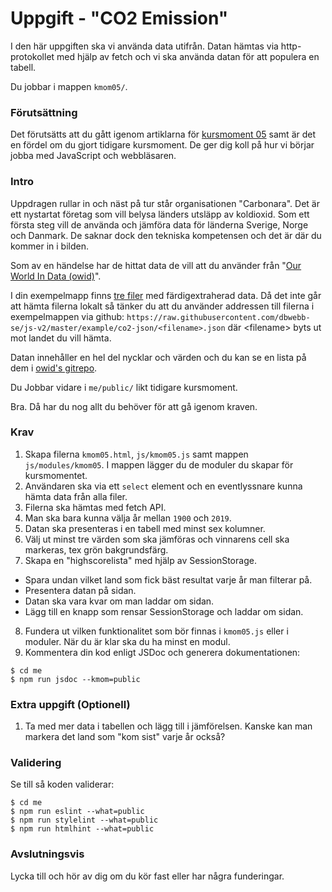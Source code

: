 # Uppgift - "CO2 Emission"

I den här uppgiften ska vi använda data utifrån. Datan hämtas via http-protokollet med hjälp av fetch och vi ska använda datan för att populera en tabell.

Du jobbar i mappen `kmom05/`.

### Förutsättning

Det förutsätts att du gått igenom artiklarna för [kursmoment 05](../../articles/kmom05) samt är det en fördel om du gjort tidigare kursmoment. De ger dig koll på hur vi börjar jobba med JavaScript och webbläsaren.

### Intro

Uppdragen rullar in och näst på tur står organisationen "Carbonara". Det är ett nystartat företag som vill belysa länders utsläpp av koldioxid. Som ett första steg vill de använda och jämföra data för länderna Sverige, Norge och Danmark. De saknar dock den tekniska kompetensen och det är där du kommer in i bilden.

Som av en händelse har de hittat data de vill att du använder från "[Our World In Data (owid)](https://ourworldindata.org/co2-and-other-greenhouse-gas-emissions)".

I din exempelmapp finns [tre filer](../../example/co2-json) med färdigextraherad data. Då det inte går att hämta filerna lokalt så tänker du att du använder addressen till filerna i exempelmappen via github: `https://raw.githubusercontent.com/dbwebb-se/js-v2/master/example/co2-json/<filename>.json` där &lt;filename&gt; byts ut mot landet du vill hämta.

Datan innehåller en hel del nycklar och värden och du kan se en lista på dem i [owid's gitrepo](https://github.com/owid/co2-data/blob/master/owid-co2-codebook.csv).

Du Jobbar vidare i `me/public/` likt tidigare kursmoment.

Bra. Då har du nog allt du behöver för att gå igenom kraven.

### Krav

1. Skapa filerna `kmom05.html`, `js/kmom05.js` samt mappen `js/modules/kmom05`. I mappen lägger du de moduler du skapar för kursmomentet.
2. Användaren ska via ett `select` element och en eventlyssnare kunna hämta data från alla filer.
3. Filerna ska hämtas med fetch API.
4. Man ska bara kunna välja år mellan `1900` och `2019`.
5. Datan ska presenteras i en tabell med minst sex kolumner.
6. Välj ut minst tre värden som ska jämföras och vinnarens cell ska markeras, tex grön bakgrundsfärg.
7. Skapa en "highscorelista" med hjälp av SessionStorage. 
  * Spara undan vilket land som fick bäst resultat varje år man filterar på. 
  * Presentera datan på sidan. 
  * Datan ska vara kvar om man laddar om sidan.
  * Lägg till en knapp som rensar SessionStorage och laddar om sidan.

8. Fundera ut vilken funktionalitet som bör finnas i `kmom05.js` eller i moduler. När du är klar ska du ha minst en modul.
9. Kommentera din kod enligt JSDoc och generera dokumentationen:

```console
$ cd me
$ npm run jsdoc --kmom=public
```

### Extra uppgift (Optionell)

1. Ta med mer data i tabellen och lägg till i jämförelsen. Kanske kan man markera det land som "kom sist" varje år också?
<!-- 1. Implementera cachning av datan så du inte hämtar den mer än en gång. -->

### Validering

Se till så koden validerar:

```console
$ cd me
$ npm run eslint --what=public
$ npm run stylelint --what=public
$ npm run htmlhint --what=public
```

### Avslutningsvis

Lycka till och hör av dig om du kör fast eller har några funderingar.
